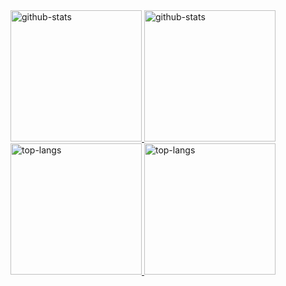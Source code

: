 <a href="https://github.com/anuraghazra/github-readme-stats#gh-light-mode-only">
  <img height=210 src="https://github-readme-stats.vercel.app/api?username=therealFoxster&custom_title=GitHub%20Stats&show_icons=true&show=prs_merged&theme=default#gh-light-mode-only" alt="github-stats" />
</a>

<a href="https://github.com/anuraghazra/github-readme-stats#gh-dark-mode-only">
  <img height=210 src="https://github-readme-stats.vercel.app/api?username=therealFoxster&custom_title=GitHub%20Stats&show_icons=true&show=prs_merged&theme=github_dark#gh-dark-mode-only" alt="github-stats" />
</a>

<a href="https://github.com/anuraghazra/github-readme-stats#gh-light-mode-only">
  <img height=210 src="https://github-readme-stats.vercel.app/api/top-langs/?username=therealFoxster&langs_count=10&layout=compact&theme=default#gh-light-mode-only" alt="top-langs" />
</a>

<a href="https://github.com/anuraghazra/github-readme-stats#gh-dark-mode-only">
  <img height=210 src="https://github-readme-stats.vercel.app/api/top-langs/?username=therealFoxster&langs_count=10&layout=compact&theme=github_dark#gh-dark-mode-only" alt="top-langs" />
</a>

<!--

## Pinned repositories

<a href="https://github.com/therealFoxster/DontEatMyContent/#gh-light-mode-only">
  <img src="https://github-readme-stats.vercel.app/api/pin/?username=therealFoxster&repo=DontEatMyContent&theme=default#gh-light-mode-only" alt="pinned-repo" />
</a>

<a href="https://github.com/therealFoxster/DontEatMyContent/#gh-dark-mode-only">
  <img src="https://github-readme-stats.vercel.app/api/pin/?username=therealFoxster&repo=DontEatMyContent&theme=github_dark#gh-dark-mode-only" alt="pinned-repo" />
</a>

<a href="https://github.com/qnblackcat/uYouPlus/#gh-light-mode-only">
  <img src="https://github-readme-stats.vercel.app/api/pin/?username=qnblackcat&repo=uYouPlus&theme=default#gh-light-mode-only" alt="pinned-repo" />
</a>

<a href="https://github.com/qnblackcat/uYouPlus/#gh-dark-mode-only">
  <img src="https://github-readme-stats.vercel.app/api/pin/?username=qnblackcat&repo=uYouPlus&theme=github_dark#gh-dark-mode-only" alt="pinned-repo" />
</a>

<a href="https://github.com/therealFoxster/altsource-viewer/#gh-light-mode-only">
  <img src="https://github-readme-stats.vercel.app/api/pin/?username=therealFoxster&repo=altsource-viewer&theme=default#gh-light-mode-only" alt="pinned-repo" />
</a>

<a href="https://github.com/therealFoxster/altsource-viewer/#gh-dark-mode-only">
  <img src="https://github-readme-stats.vercel.app/api/pin/?username=therealFoxster&repo=altsource-viewer&theme=github_dark#gh-dark-mode-only" alt="pinned-repo" />
</a>

<a href="https://github.com/therealFoxster/altsource-v1/#gh-light-mode-only">
  <img src="https://github-readme-stats.vercel.app/api/pin/?username=therealFoxster&repo=altsource-v1&theme=default#gh-light-mode-only" alt="pinned-repo" />
</a>

<a href="https://github.com/therealFoxster/altsource-v1/#gh-dark-mode-only">
  <img src="https://github-readme-stats.vercel.app/api/pin/?username=therealFoxster&repo=altsource-v1&theme=github_dark#gh-dark-mode-only" alt="pinned-repo" />
</a>

<a href="https://github.com/therealFoxster/Pairs/#gh-light-mode-only">
  <img src="https://github-readme-stats.vercel.app/api/pin/?username=therealFoxster&repo=Pairs&theme=default#gh-light-mode-only" alt="pinned-repo" />
</a>

<a href="https://github.com/therealFoxster/Pairs/#gh-dark-mode-only">
  <img src="https://github-readme-stats.vercel.app/api/pin/?username=therealFoxster&repo=Pairs&theme=github_dark#gh-dark-mode-only" alt="pinned-repo" />
</a>

<a href="https://github.com/therealFoxster/portfolio/#gh-light-mode-only">
  <img src="https://github-readme-stats.vercel.app/api/pin/?username=therealFoxster&repo=portfolio&theme=default#gh-light-mode-only" alt="pinned-repo" />
</a>

<a href="https://github.com/therealFoxster/portfolio/#gh-dark-mode-only">
  <img src="https://github-readme-stats.vercel.app/api/pin/?username=therealFoxster&repo=portfolio&theme=github_dark#gh-dark-mode-only" alt="pinned-repo" />
</a>

-->
